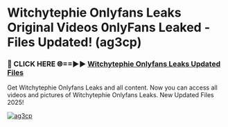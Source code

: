# Witchytephie Onlyfans Leaks Original Videos 0nlyFans Leaked - Files Updated! (ag3cp)

<h3>🔴 CLICK HERE 🌐==►► <a href="https://tinyurl.com/3hn5wdd3" rel="nofollow">Witchytephie Onlyfans Leaks Updated Files</a></h3>

Get Witchytephie Onlyfans Leaks and all content. Now you can access all videos and pictures of Witchytephie Onlyfans Leaks. New Updated Files 2025!

[![ag3cp](https://i.imgur.com/4HnBqBT.gif)](https://tinyurl.com/3hn5wdd3)
